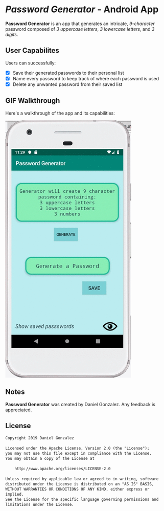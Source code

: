 # *Password Generator* - Android App

**Password Generator** is an app that generates an intricate, *9-character* password composed of *3 uppercase letters*, *3 lowercase letters*, and *3 digits*.

## User Capabilites

Users can successfully:

* [x] Save their generated passwords to their personal list
* [x] Name every password to keep track of where each password is used
* [x] Delete any unwanted password from their saved list

## GIF Walkthrough

Here's a walkthrough of the app and its capabilities:

<img src='Password_Generator_gif.gif' width='' alt='Video Walkthrough' />

## Notes

**Password Generator** was created by Daniel Gonzalez.
Any feedback is appreciated.

## License

    Copyright 2019 Daniel Gonzalez

    Licensed under the Apache License, Version 2.0 (the "License");
    you may not use this file except in compliance with the License.
    You may obtain a copy of the License at

        http://www.apache.org/licenses/LICENSE-2.0

    Unless required by applicable law or agreed to in writing, software
    distributed under the License is distributed on an "AS IS" BASIS,
    WITHOUT WARRANTIES OR CONDITIONS OF ANY KIND, either express or implied.
    See the License for the specific language governing permissions and
    limitations under the License.
